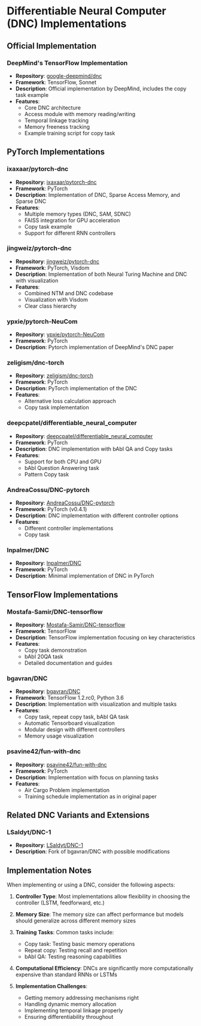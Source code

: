 # Differentiable Neural Computer (DNC) Implementations

## Official Implementation

### DeepMind's TensorFlow Implementation
- **Repository**: [google-deepmind/dnc](https://github.com/google-deepmind/dnc)
- **Framework**: TensorFlow, Sonnet
- **Description**: Official implementation by DeepMind, includes the copy task example
- **Features**:
  - Core DNC architecture
  - Access module with memory reading/writing
  - Temporal linkage tracking
  - Memory freeness tracking
  - Example training script for copy task

## PyTorch Implementations

### ixaxaar/pytorch-dnc
- **Repository**: [ixaxaar/pytorch-dnc](https://github.com/ixaxaar/pytorch-dnc)
- **Framework**: PyTorch
- **Description**: Implementation of DNC, Sparse Access Memory, and Sparse DNC
- **Features**:
  - Multiple memory types (DNC, SAM, SDNC)
  - FAISS integration for GPU acceleration
  - Copy task example
  - Support for different RNN controllers

### jingweiz/pytorch-dnc
- **Repository**: [jingweiz/pytorch-dnc](https://github.com/jingweiz/pytorch-dnc)
- **Framework**: PyTorch, Visdom
- **Description**: Implementation of both Neural Turing Machine and DNC with visualization
- **Features**:
  - Combined NTM and DNC codebase
  - Visualization with Visdom
  - Clear class hierarchy

### ypxie/pytorch-NeuCom
- **Repository**: [ypxie/pytorch-NeuCom](https://github.com/ypxie/pytorch-NeuCom)
- **Framework**: PyTorch
- **Description**: Pytorch implementation of DeepMind's DNC paper

### zeligism/dnc-torch
- **Repository**: [zeligism/dnc-torch](https://github.com/zeligism/dnc-torch)
- **Framework**: PyTorch
- **Description**: PyTorch implementation of the DNC
- **Features**:
  - Alternative loss calculation approach
  - Copy task implementation

### deepcpatel/differentiable_neural_computer
- **Repository**: [deepcpatel/differentiable_neural_computer](https://github.com/deepcpatel/differentiable_neural_computer)
- **Framework**: PyTorch
- **Description**: DNC implementation with bAbI QA and Copy tasks
- **Features**:
  - Support for both CPU and GPU
  - bAbI Question Answering task
  - Pattern Copy task

### AndreaCossu/DNC-pytorch
- **Repository**: [AndreaCossu/DNC-pytorch](https://github.com/AndreaCossu/DNC-pytorch)
- **Framework**: PyTorch (v0.4.1)
- **Description**: DNC implementation with different controller options
- **Features**:
  - Different controller implementations
  - Copy task

### lnpalmer/DNC
- **Repository**: [lnpalmer/DNC](https://github.com/lnpalmer/DNC)
- **Framework**: PyTorch
- **Description**: Minimal implementation of DNC in PyTorch

## TensorFlow Implementations

### Mostafa-Samir/DNC-tensorflow
- **Repository**: [Mostafa-Samir/DNC-tensorflow](https://github.com/Mostafa-Samir/DNC-tensorflow)
- **Framework**: TensorFlow
- **Description**: TensorFlow implementation focusing on key characteristics
- **Features**:
  - Copy task demonstration
  - bAbI 20QA task
  - Detailed documentation and guides

### bgavran/DNC
- **Repository**: [bgavran/DNC](https://github.com/bgavran/DNC)
- **Framework**: TensorFlow 1.2.rc0, Python 3.6
- **Description**: Implementation with visualization and multiple tasks
- **Features**:
  - Copy task, repeat copy task, bAbI QA task
  - Automatic Tensorboard visualization
  - Modular design with different controllers
  - Memory usage visualization

### psavine42/fun-with-dnc
- **Repository**: [psavine42/fun-with-dnc](https://github.com/psavine42/fun-with-dnc)
- **Framework**: PyTorch
- **Description**: Implementation with focus on planning tasks
- **Features**:
  - Air Cargo Problem implementation
  - Training schedule implementation as in original paper

## Related DNC Variants and Extensions

### LSaldyt/DNC-1
- **Repository**: [LSaldyt/DNC-1](https://github.com/LSaldyt/DNC-1)
- **Description**: Fork of bgavran/DNC with possible modifications

## Implementation Notes

When implementing or using a DNC, consider the following aspects:

1. **Controller Type**: Most implementations allow flexibility in choosing the controller (LSTM, feedforward, etc.)

2. **Memory Size**: The memory size can affect performance but models should generalize across different memory sizes

3. **Training Tasks**: Common tasks include:
   - Copy task: Testing basic memory operations
   - Repeat copy: Testing recall and repetition
   - bAbI QA: Testing reasoning capabilities

4. **Computational Efficiency**: DNCs are significantly more computationally expensive than standard RNNs or LSTMs

5. **Implementation Challenges**:
   - Getting memory addressing mechanisms right
   - Handling dynamic memory allocation
   - Implementing temporal linkage properly
   - Ensuring differentiability throughout
